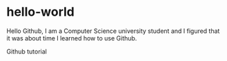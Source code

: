 # hello-world

Hello Github,
I am a Computer Science university student and I figured that it was about time I learned how to use Github.

Github tutorial
